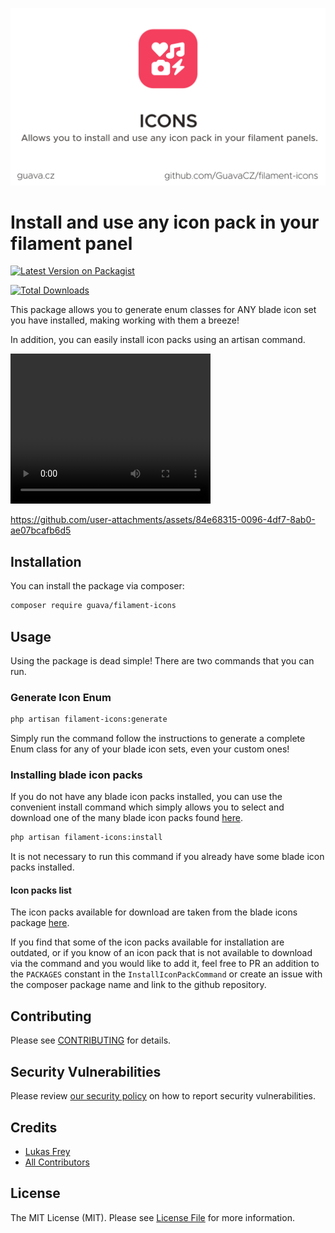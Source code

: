 ![calendar Banner](https://github.com/GuavaCZ/filament-icons/raw/main/docs/images/banner.jpg)
# Install and use any icon pack in your filament panel

[![Latest Version on Packagist](https://img.shields.io/packagist/v/guava/filament-icons.svg?style=flat-square)](https://packagist.org/packages/guava/filament-icons)

[//]: # ([![GitHub Tests Action Status]&#40;https://img.shields.io/github/actions/workflow/status/guavaCZ/filament-icons/run-tests.yml?branch=main&label=tests&style=flat-square&#41;]&#40;https://github.com/guava/filament-icons/actions?query=workflow%3Arun-tests+branch%3Amain&#41;)
[//]: # ([![GitHub Code Style Action Status]&#40;https://img.shields.io/github/actions/workflow/status/guava/filament-icons/fix-php-code-style-issues.yml?branch=main&label=code%20style&style=flat-square&#41;]&#40;https://github.com/guava/filament-icons/actions?query=workflow%3A"Fix+PHP+code+styling"+branch%3Amain&#41;)
[![Total Downloads](https://img.shields.io/packagist/dt/guava/filament-icons.svg?style=flat-square)](https://packagist.org/packages/guava/filament-icons)


This package allows you to generate enum classes for ANY blade icon set you have installed, making working with them a breeze!

In addition, you can easily install icon packs using an artisan command.

<video width="320" height="240" controls>
  <source src="https://github.com/GuavaCZ/filament-icons/raw/main/docs/images/demo_preview.mp4" type="video/mp4">
</video>

https://github.com/user-attachments/assets/84e68315-0096-4df7-8ab0-ae07bcafb6d5



## Installation

You can install the package via composer:

```bash
composer require guava/filament-icons
```

## Usage

Using the package is dead simple! There are two commands that you can run.

### Generate Icon Enum

```bash
php artisan filament-icons:generate
```
Simply run the command follow the instructions to generate a complete Enum class for any of your blade icon sets, even your custom ones!

### Installing blade icon packs
If you do not have any blade icon packs installed, you can use the convenient install command which simply allows you to select and download one of the many blade icon packs found [here](https://github.com/driesvints/blade-icons#icon-packages).

```bash
php artisan filament-icons:install
```

It is not necessary to run this command if you already have some blade icon packs installed.

#### Icon packs list
The icon packs available for download are taken from the blade icons package [here](https://github.com/driesvints/blade-icons#icon-packages).

If you find that some of the icon packs available for installation are outdated, or if you know of an icon pack that is not available to download via the command and you would like to add it, feel free to PR an addition to the `PACKAGES` constant in the `InstallIconPackCommand` or create an issue with the composer package name and link to the github repository.

## Contributing

Please see [CONTRIBUTING](.github/CONTRIBUTING.md) for details.

## Security Vulnerabilities

Please review [our security policy](../../security/policy) on how to report security vulnerabilities.

## Credits

- [Lukas Frey](https://github.com/GuavaCZ)
- [All Contributors](../../contributors)

## License

The MIT License (MIT). Please see [License File](LICENSE.md) for more information.

